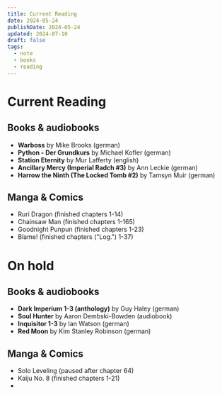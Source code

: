 ```yaml
---
title: Current Reading
date: 2024-05-24
publishDate: 2024-05-24
updated: 2024-07-10
draft: false
tags:
  - note
  - books
  - reading
---
```

 
# Current Reading

## Books & audiobooks

- **Warboss** by Mike Brooks (german)
- **Python - Der Grundkurs** by Michael Kofler (german)
- **Station Eternity** by Mur Lafferty (english)
- **Ancillary Mercy (Imperial Radch #3)** by Ann Leckie (german)
- **Harrow the Ninth (The Locked Tomb #2)** by Tamsyn Muir (german)

## Manga & Comics

- Ruri Dragon (finished chapters 1-14)
- Chainsaw Man (finished chapters 1-165)
- Goodnight Punpun (finished chapters 1-23)
- Blame! (finished chapters ("Log.") 1-37)


# On hold

## Books & audiobooks

- **Dark Imperium 1-3 (anthology)** by Guy Haley (german)
- **Soul Hunter** by Aaron Dembski-Bowden (audiobook)
- **Inquisitor 1-3** by Ian Watson (german)
- **Red Moon** by Kim Stanley Robinson (german)

## Manga & Comics

- Solo Leveling (paused after chapter 64)
- Kaiju No. 8 (finished chapters 1-21)
- 